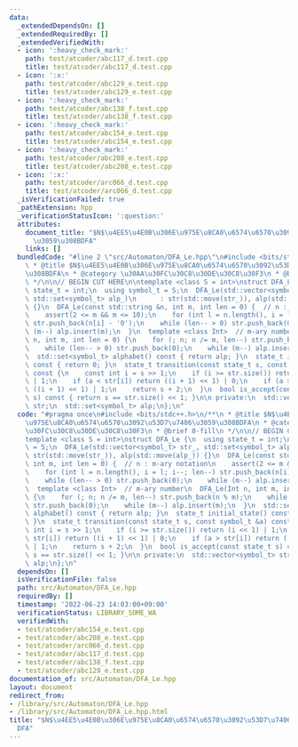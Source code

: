 ```yaml
---
data:
  _extendedDependsOn: []
  _extendedRequiredBy: []
  _extendedVerifiedWith:
  - icon: ':heavy_check_mark:'
    path: test/atcoder/abc117_d.test.cpp
    title: test/atcoder/abc117_d.test.cpp
  - icon: ':x:'
    path: test/atcoder/abc129_e.test.cpp
    title: test/atcoder/abc129_e.test.cpp
  - icon: ':heavy_check_mark:'
    path: test/atcoder/abc138_f.test.cpp
    title: test/atcoder/abc138_f.test.cpp
  - icon: ':heavy_check_mark:'
    path: test/atcoder/abc154_e.test.cpp
    title: test/atcoder/abc154_e.test.cpp
  - icon: ':heavy_check_mark:'
    path: test/atcoder/abc208_e.test.cpp
    title: test/atcoder/abc208_e.test.cpp
  - icon: ':x:'
    path: test/atcoder/arc066_d.test.cpp
    title: test/atcoder/arc066_d.test.cpp
  _isVerificationFailed: true
  _pathExtension: hpp
  _verificationStatusIcon: ':question:'
  attributes:
    document_title: "$N$\u4EE5\u4E0B\u306E\u975E\u8CA0\u6574\u6570\u3092\u53D7\u7406\
      \u3059\u308BDFA"
    links: []
  bundledCode: "#line 2 \"src/Automaton/DFA_Le.hpp\"\n#include <bits/stdc++.h>\n/**\n\
    \ * @title $N$\u4EE5\u4E0B\u306E\u975E\u8CA0\u6574\u6570\u3092\u53D7\u7406\u3059\
    \u308BDFA\n * @category \u30AA\u30FC\u30C8\u30DE\u30C8\u30F3\n * @brief 0-fill\n\
    \ */\n\n// BEGIN CUT HERE\n\ntemplate <class S = int>\nstruct DFA_Le {\n  using\
    \ state_t = int;\n  using symbol_t = S;\n  DFA_Le(std::vector<symbol_t> str_,\
    \ std::set<symbol_t> alp_)\n      : str(std::move(str_)), alp(std::move(alp_))\
    \ {}\n  DFA_Le(const std::string &n, int m, int len = 0) {  // n : m-ary notation\n\
    \    assert(2 <= m && m <= 10);\n    for (int l = n.length(), i = l; i--; len--)\
    \ str.push_back(n[i] - '0');\n    while (len-- > 0) str.push_back(0);\n    while\
    \ (m--) alp.insert(m);\n  }\n  template <class Int>  // m-ary number\n  DFA_Le(Int\
    \ n, int m, int len = 0) {\n    for (; n; n /= m, len--) str.push_back(n % m);\n\
    \    while (len-- > 0) str.push_back(0);\n    while (m--) alp.insert(m);\n  }\n\
    \  std::set<symbol_t> alphabet() const { return alp; }\n  state_t initial_state()\
    \ const { return 0; }\n  state_t transition(const state_t s, const symbol_t &a)\
    \ const {\n    const int i = s >> 1;\n    if (i >= str.size()) return (i << 1)\
    \ | 1;\n    if (a < str[i]) return ((i + 1) << 1) | 0;\n    if (a > str[i]) return\
    \ ((i + 1) << 1) | 1;\n    return s + 2;\n  }\n  bool is_accept(const state_t\
    \ s) const { return s == str.size() << 1; }\n\n private:\n  std::vector<symbol_t>\
    \ str;\n  std::set<symbol_t> alp;\n};\n"
  code: "#pragma once\n#include <bits/stdc++.h>\n/**\n * @title $N$\u4EE5\u4E0B\u306E\
    \u975E\u8CA0\u6574\u6570\u3092\u53D7\u7406\u3059\u308BDFA\n * @category \u30AA\
    \u30FC\u30C8\u30DE\u30C8\u30F3\n * @brief 0-fill\n */\n\n// BEGIN CUT HERE\n\n\
    template <class S = int>\nstruct DFA_Le {\n  using state_t = int;\n  using symbol_t\
    \ = S;\n  DFA_Le(std::vector<symbol_t> str_, std::set<symbol_t> alp_)\n      :\
    \ str(std::move(str_)), alp(std::move(alp_)) {}\n  DFA_Le(const std::string &n,\
    \ int m, int len = 0) {  // n : m-ary notation\n    assert(2 <= m && m <= 10);\n\
    \    for (int l = n.length(), i = l; i--; len--) str.push_back(n[i] - '0');\n\
    \    while (len-- > 0) str.push_back(0);\n    while (m--) alp.insert(m);\n  }\n\
    \  template <class Int>  // m-ary number\n  DFA_Le(Int n, int m, int len = 0)\
    \ {\n    for (; n; n /= m, len--) str.push_back(n % m);\n    while (len-- > 0)\
    \ str.push_back(0);\n    while (m--) alp.insert(m);\n  }\n  std::set<symbol_t>\
    \ alphabet() const { return alp; }\n  state_t initial_state() const { return 0;\
    \ }\n  state_t transition(const state_t s, const symbol_t &a) const {\n    const\
    \ int i = s >> 1;\n    if (i >= str.size()) return (i << 1) | 1;\n    if (a <\
    \ str[i]) return ((i + 1) << 1) | 0;\n    if (a > str[i]) return ((i + 1) << 1)\
    \ | 1;\n    return s + 2;\n  }\n  bool is_accept(const state_t s) const { return\
    \ s == str.size() << 1; }\n\n private:\n  std::vector<symbol_t> str;\n  std::set<symbol_t>\
    \ alp;\n};\n"
  dependsOn: []
  isVerificationFile: false
  path: src/Automaton/DFA_Le.hpp
  requiredBy: []
  timestamp: '2022-06-23 14:03:00+09:00'
  verificationStatus: LIBRARY_SOME_WA
  verifiedWith:
  - test/atcoder/abc154_e.test.cpp
  - test/atcoder/abc208_e.test.cpp
  - test/atcoder/arc066_d.test.cpp
  - test/atcoder/abc117_d.test.cpp
  - test/atcoder/abc138_f.test.cpp
  - test/atcoder/abc129_e.test.cpp
documentation_of: src/Automaton/DFA_Le.hpp
layout: document
redirect_from:
- /library/src/Automaton/DFA_Le.hpp
- /library/src/Automaton/DFA_Le.hpp.html
title: "$N$\u4EE5\u4E0B\u306E\u975E\u8CA0\u6574\u6570\u3092\u53D7\u7406\u3059\u308B\
  DFA"
---
```

